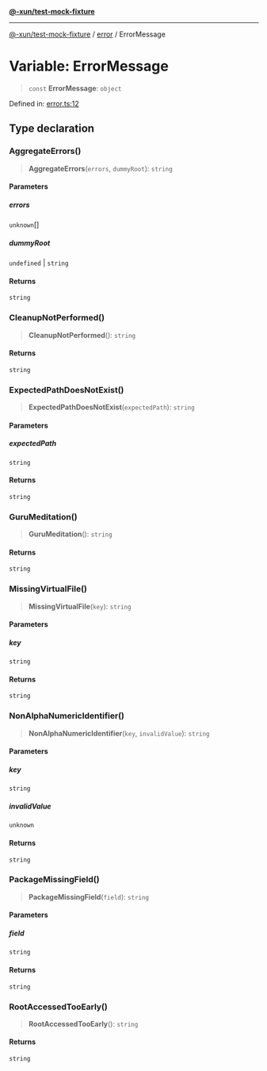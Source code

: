[**@-xun/test-mock-fixture**](../../README.md)

***

[@-xun/test-mock-fixture](../../README.md) / [error](../README.md) / ErrorMessage

# Variable: ErrorMessage

> `const` **ErrorMessage**: `object`

Defined in: [error.ts:12](https://github.com/Xunnamius/test-utils/blob/ab2596fc4d6717a0af0b4c54a57434e0e2fb3420/packages/test-mock-fixture/src/error.ts#L12)

## Type declaration

### AggregateErrors()

> **AggregateErrors**(`errors`, `dummyRoot`): `string`

#### Parameters

##### errors

`unknown`[]

##### dummyRoot

`undefined` | `string`

#### Returns

`string`

### CleanupNotPerformed()

> **CleanupNotPerformed**(): `string`

#### Returns

`string`

### ExpectedPathDoesNotExist()

> **ExpectedPathDoesNotExist**(`expectedPath`): `string`

#### Parameters

##### expectedPath

`string`

#### Returns

`string`

### GuruMeditation()

> **GuruMeditation**(): `string`

#### Returns

`string`

### MissingVirtualFile()

> **MissingVirtualFile**(`key`): `string`

#### Parameters

##### key

`string`

#### Returns

`string`

### NonAlphaNumericIdentifier()

> **NonAlphaNumericIdentifier**(`key`, `invalidValue`): `string`

#### Parameters

##### key

`string`

##### invalidValue

`unknown`

#### Returns

`string`

### PackageMissingField()

> **PackageMissingField**(`field`): `string`

#### Parameters

##### field

`string`

#### Returns

`string`

### RootAccessedTooEarly()

> **RootAccessedTooEarly**(): `string`

#### Returns

`string`
